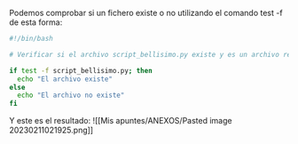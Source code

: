 Podemos comprobar si un fichero existe o no utilizando el comando test -f de esta forma:
```bash
#!/bin/bash

# Verificar si el archivo script_bellisimo.py existe y es un archivo regular

if test -f script_bellisimo.py; then
  echo "El archivo existe"
else
  echo "El archivo no existe"
fi
```
Y este es el resultado:
![[Mis apuntes/ANEXOS/Pasted image 20230211021925.png]]
